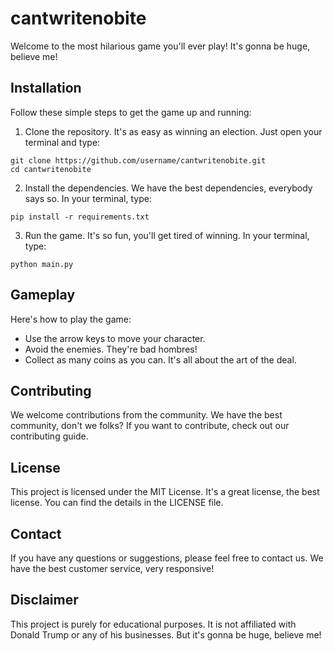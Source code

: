 # cantwritenobite

Welcome to the most hilarious game you'll ever play! It's gonna be huge, believe me!

## Installation

Follow these simple steps to get the game up and running:

1. Clone the repository. It's as easy as winning an election. Just open your terminal and type:

```
git clone https://github.com/username/cantwritenobite.git
cd cantwritenobite
```

2. Install the dependencies. We have the best dependencies, everybody says so. In your terminal, type:

```
pip install -r requirements.txt
```

3. Run the game. It's so fun, you'll get tired of winning. In your terminal, type:

```
python main.py
```

## Gameplay

Here's how to play the game:

- Use the arrow keys to move your character.
- Avoid the enemies. They're bad hombres!
- Collect as many coins as you can. It's all about the art of the deal.

## Contributing

We welcome contributions from the community. We have the best community, don't we folks? If you want to contribute, check out our contributing guide.

## License

This project is licensed under the MIT License. It's a great license, the best license. You can find the details in the LICENSE file.

## Contact

If you have any questions or suggestions, please feel free to contact us. We have the best customer service, very responsive!

## Disclaimer

This project is purely for educational purposes. It is not affiliated with Donald Trump or any of his businesses. But it's gonna be huge, believe me!